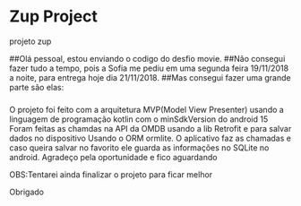 # Zup Project
projeto zup

##Olá pessoal, estou enviando o codigo do desfio movie.
##Não consegui fazer tudo a tempo, pois a Sofia me pediu em uma segunda feira 19/11/2018 a noite, para entrega hoje dia 21/11/2018.
##Mas consegui fazer uma grande parte são elas:

### 
O projeto foi feito com a arquitetura MVP(Model View Presenter) usando a linguagem de programação kotlin com o minSdkVersion do android 15
Foram feitas as chamdas na API da OMDB usando a lib Retrofit e para salvar dados no dispositivo Usando o ORM ormlite.
O aplicativo faz as chamadas e caso queira salvar no favorito ele guarda as informações no SQLite no android.
Agradeço pela oportunidade e fico aguardando

OBS:Tentarei ainda finalizar o projeto para ficar melhor

Obrigado
